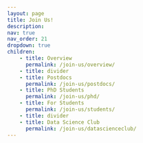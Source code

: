 ```yaml
---
layout: page
title: Join Us!
description: 
nav: true
nav_order: 21
dropdown: true
children:
    - title: Overview
      permalink: /join-us/overview/
    - title: divider
    - title: Postdocs
      permalink: /join-us/postdocs/
    - title: PhD Students
      permalink: /join-us/phd/
    - title: For Students
      permalink: /join-us/students/
    - title: divider
    - title: Data Science Club
      permalink: /join-us/datascienceclub/
---
```

